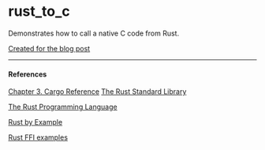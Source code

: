 # rust_to_c
Demonstrates how to call a native C code from Rust.

[Created for the blog post](https://amirkoblog.wordpress.com/2018/07/05/calling-native-c-code-from-rust/)

-------------------
#### References
[Chapter 3. Cargo Reference](https://doc.rust-lang.org/cargo/reference/build-scripts.html
)
[The Rust Standard Library](https://doc.rust-lang.org/std/)

[The Rust Programming Language](https://doc.rust-lang.org/book/)

[Rust by Example](https://doc.rust-lang.org/rust-by-example/)

[Rust FFI examples](https://github.com/alexcrichton/rust-ffi-examples/)
